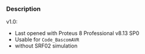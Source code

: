 ### Description

v1.0:
- Last opened with Proteus 8 Professional v8.13 SP0
- Usable for `Code_BascomAVR`
- without SRF02 simulation